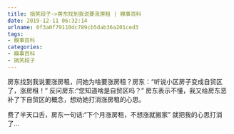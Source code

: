 ```yaml
---
title: 搞笑段子->房东找到我说要涨房租 | 糗事百科
date: 2019-12-11 06:32:14
urlname: 0f3a0f79110dc789cb5dab36a201ced3
tags: 
- 糗事百科
categories:
- 糗事百科
- 搞笑段子
---
```

房东找到我说要涨房租，问她为啥要涨房租？房东：“听说小区房子变成自贸区了，涨房租！”   反问房东:“您知道啥是自贸区吗？” 房东表示不懂，我又给房东恶补了下自贸区的概念，想劝她打消涨房租的心思。

费了半天口舌，房东一句话:“下个月涨房租，不想涨就搬家” 就把我的心思打消了…


